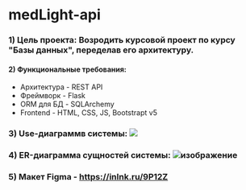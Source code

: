 # medLight-api
### 1) Цель проекта: Возродить курсовой проект по курсу "Базы данных", переделав его архитектуру.
#### 2) Функциональные требования: 
  + Архитектура - REST API
  + Фреймворк - Flask
  + ORM для БД - SQLArchemy
  + Frontend - HTML, CSS, JS, Bootstrapt v5
### 3) Use-диаграммв системы:  <img src="https://user-images.githubusercontent.com/52675708/136860737-48ef3613-106d-4081-812d-77a601d6ef8b.png">
### 4) ER-диаграмма сущностей системы:  ![изображение](https://user-images.githubusercontent.com/52675708/136860904-1c7260b8-fc40-40ff-956a-8aecf2f46f77.png)
### 5) Макет Figma - https://inlnk.ru/9P12Z
